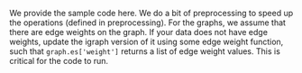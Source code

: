 

We provide the sample code here. We do a bit of preprocessing to speed up the operations (defined in preprocessing). For the graphs, we assume that there are edge weights on the graph. If your data does not have edge weights, update the igraph version of it using some edge weight function, such that ```graph.es['weight']``` returns a list of edge weight values. This is critical for the code to run.
